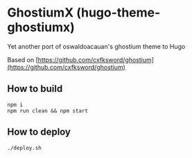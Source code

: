 # GhostiumX (hugo-theme-ghostiumx)

Yet another port of oswaldoacauan's ghostium theme to Hugo

Based on [https://github.com/cxfksword/ghostium](https://github.com/cxfksword/ghostium)
 
## How to build

    npm i
    npm run clean && npm start
    
## How to deploy

    ./deploy.sh
